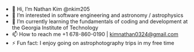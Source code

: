 - 👋 Hi, I’m Nathan Kim @nkim205
- 👀 I’m interested in software engineering and astronomy / astrophysics
- 🌱 I’m currently learning the fundamentals of coding and development at the Georgia Institute of Technology
- 📫 How to reach me +1 678-860-0190 | kimnathan0324@gmail.com
- ⚡ Fun fact: I enjoy going on astrophotography trips in my free time 

<!---
nkim205/nkim205 is a ✨ special ✨ repository because its `README.md` (this file) appears on your GitHub profile.
You can click the Preview link to take a look at your changes.
--->
